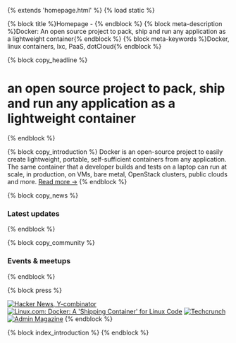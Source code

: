 ﻿{% extends 'homepage.html' %}
{% load static %}

{% block title %}Homepage - {% endblock %}
{% block meta-description %}Docker: An open source project to pack, ship and run any application as a lightweight container{% endblock %}
{% block meta-keywords %}Docker, linux containers, lxc, PaaS, dotCloud{% endblock %}

{% block copy_headline %}

# an open source project to pack, ship and run any application as a lightweight container #

{% endblock %}


{% block copy_introduction %}
Docker is an open-source project to easily create lightweight, portable, self-sufficient containers from any application.
    The same container that a developer builds and tests on a laptop can run at scale, in production, on VMs, bare metal,
    OpenStack clusters, public clouds and more. <span class="read-more"><a href="{% url 'learn_more' %}" title="About Docker">Read more -></a></span>
{% endblock %}


{% block copy_news %}
### Latest updates
{% endblock %}



{% block copy_community %}
### Events & meetups

{% endblock %}


{% block press %}

[<img src="{% static 'img/press-logos/hackernews_logo.png' %}" title="Hacker News, Y-combinator" class="press-img">](https://www.hnsearch.com/search#request/all&q=docker/)
[<img src="{% static 'img/press-logos/linux.com_150.png' %}" title="Linux.com: Docker: A 'Shipping Container' for Linux Code" class="press-img">](http://www.linux.com/news/enterprise/cloud-computing/731454-docker-a-shipping-container-for-linux-code/)
[<img src="{% static 'img/press-logos/techcrunch_wide_150.png' %}" title="Techcrunch" class="press-img">](http://techcrunch.com/2013/07/28/the-matrix-of-hell-and-two-open-source-projects-for-the-emerging-agnostic-cloud/)
[<img src="{% static 'img/press-logos/admin_magazine_150.png' %}" title="Admin Magazine" class="press-img">](http://www.admin-magazine.com/Archive/2013/16)
{% endblock %}

{% block index_introduction %}
{% endblock %}
